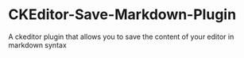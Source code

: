 # CKEditor-Save-Markdown-Plugin
A ckeditor plugin that allows you to save the content of your editor in markdown syntax
